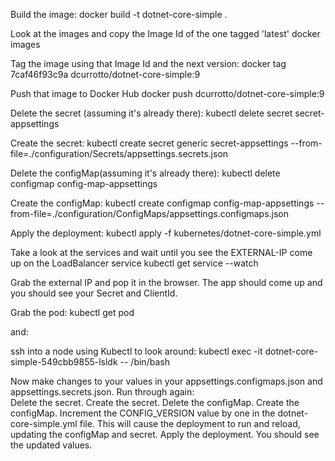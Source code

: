 Build the image:
 docker build -t dotnet-core-simple .

Look at the images and copy the Image Id of the one tagged 'latest'
docker images

Tag the image using that Image Id and the next version:
docker tag 7caf46f93c9a dcurrotto/dotnet-core-simple:9

Push that image to Docker Hub
docker push dcurrotto/dotnet-core-simple:9

Delete the secret (assuming it's already there):
kubectl delete secret secret-appsettings

Create the secret:
kubectl create secret generic secret-appsettings --from-file=./configuration/Secrets/appsettings.secrets.json


Delete the configMap(assuming it's already there):
kubectl delete configmap config-map-appsettings

Create the configMap:
kubectl create configmap config-map-appsettings --from-file=./configuration/ConfigMaps/appsettings.configmaps.json

Apply the deployment:
kubectl apply -f kubernetes/dotnet-core-simple.yml

Take a look at the services and wait until you see the EXTERNAL-IP come up on the LoadBalancer service
kubectl get service --watch

Grab the external IP and pop it in the browser.  The app should come up and you should see your Secret and ClientId.

Grab the pod:
kubectl get pod

and:

ssh into a node using Kubectl to look around:
kubectl exec -it dotnet-core-simple-549cbb9855-lsldk -- /bin/bash

Now make changes to your values in your appsettings.configmaps.json and appsettings.secrets.json.
Run through again:  
    Delete the secret.
    Create the secret.
    Delete the configMap.
    Create the configMap.
    Increment the CONFIG_VERSION value by one in the dotnet-core-simple.yml file.  This will cause the 
    deployment to run and reload, updating the configMap and secret.
    Apply the deployment.
    You should see the updated values.
    